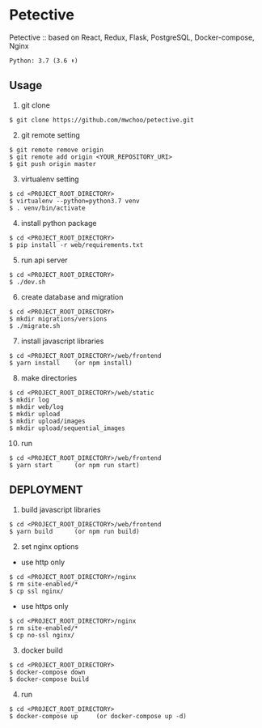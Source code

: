 # Petective

Petective :: based on React, Redux, Flask, PostgreSQL, Docker-compose, Nginx<br />
```
Python: 3.7 (3.6 ⬆️)
```


## Usage

1. git clone

```
$ git clone https://github.com/mwchoo/petective.git
```

2. git remote setting

```
$ git remote remove origin
$ git remote add origin <YOUR_REPOSITORY_URI>
$ git push origin master
```

3. virtualenv setting

```
$ cd <PROJECT_ROOT_DIRECTORY>
$ virtualenv --python=python3.7 venv
$ . venv/bin/activate
```

4. install python package

```
$ cd <PROJECT_ROOT_DIRECTORY>
$ pip install -r web/requirements.txt
```

5. run api server

```
$ cd <PROJECT_ROOT_DIRECTORY>
$ ./dev.sh
```

6. create database and migration

```
$ cd <PROJECT_ROOT_DIRECTORY>
$ mkdir migrations/versions
$ ./migrate.sh
```

7. install javascript libraries

```
$ cd <PROJECT_ROOT_DIRECTORY>/web/frontend
$ yarn install    (or npm install)
```

8. make directories

```
$ cd <PROJECT_ROOT_DIRECTORY>/web/static
$ mkdir log
$ mkdir web/log
$ mkdir upload
$ mkdir upload/images
$ mkdir upload/sequential_images
```

10. run

```
$ cd <PROJECT_ROOT_DIRECTORY>/web/frontend
$ yarn start      (or npm run start)
```


## DEPLOYMENT

1. build javascript libraries

```
$ cd <PROJECT_ROOT_DIRECTORY>/web/frontend
$ yarn build      (or npm run build)
```

2. set nginx options
* use http only
  
```
$ cd <PROJECT_ROOT_DIRECTORY>/nginx
$ rm site-enabled/*
$ cp ssl nginx/
```
  
* use https only

```
$ cd <PROJECT_ROOT_DIRECTORY>/nginx
$ rm site-enabled/*
$ cp no-ssl nginx/
```

3. docker build

```
$ cd <PROJECT_ROOT_DIRECTORY>
$ docker-compose down
$ docker-compose build
```

4. run

```
$ cd <PROJECT_ROOT_DIRECTORY>
$ docker-compose up     (or docker-compose up -d)
```
